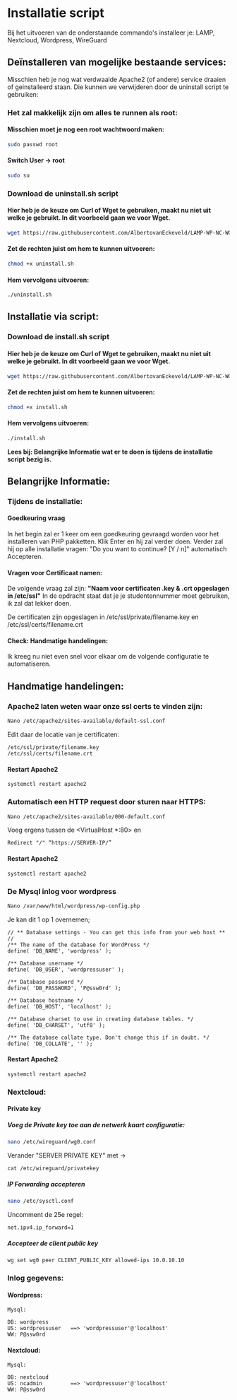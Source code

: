 # Installatie script

Bij het uitvoeren van de onderstaande commando's installeer je: LAMP, Nextcloud, Wordpress, WireGuard 

## Deïnstalleren van mogelijke bestaande services:

Misschien heb je nog wat verdwaalde Apache2 (of andere) service draaien of geinstalleerd staan. Die kunnen we verwijderen door de uninstall script te gebruiken: 

### Het zal makkelijk zijn om alles te runnen als root:
#### Misschien moet je nog een root wachtwoord maken:

```bash
sudo passwd root
```

#### Switch User -> root

```bash
sudo su 
```

### Download de uninstall.sh script
#### Hier heb je de keuze om Curl of Wget te gebruiken, maakt nu niet uit welke je gebruikt. In dit voorbeeld gaan we voor Wget.

```bash
wget https://raw.githubusercontent.com/AlbertovanEckeveld/LAMP-WP-NC-WG-Installscript/main/uninstall.sh
```

#### Zet de rechten juist om hem te kunnen uitvoeren:

```bash
chmod +x uninstall.sh
```

#### Hem vervolgens uitvoeren:

```bash
./uninstall.sh
```

## Installatie via script:

### Download de install.sh script
#### Hier heb je de keuze om Curl of Wget te gebruiken, maakt nu niet uit welke je gebruikt. In dit voorbeeld gaan we voor Wget.

```bash
wget https://raw.githubusercontent.com/AlbertovanEckeveld/LAMP-WP-NC-WG-Installscript/main/install.sh
```

#### Zet de rechten juist om hem te kunnen uitvoeren:

```bash
chmod +x install.sh
```

#### Hem vervolgens uitvoeren:

```bash
./install.sh
```

**Lees bij: Belangrijke Informatie wat er te doen is tijdens de installatie script bezig is.**

## Belangrijke Informatie:

### Tijdens de installatie:

#### Goedkeuring vraag
In het begin zal er 1 keer om een goedkeuring gevraagd worden voor het installeren van PHP pakketten. Klik Enter en hij zal verder doen. Verder zal hij op alle installatie vragen: "Do you want to continue? [Y / n]" automatisch Accepteren.

#### Vragen voor Certificaat namen:

De volgende vraag zal zijn: **"Naam voor certificaten .key & .crt opgeslagen in /etc/ssl"** In de opdracht staat dat je je studentennummer moet gebruiken, ik zal dat lekker doen. 

De certificaten zijn opgeslagen in /etc/ssl/private/filename.key en /etc/ssl/certs/filename.crt

#### Check: Handmatige handelingen:

Ik kreeg nu niet even snel voor elkaar om de volgende configuratie te automatiseren.

## Handmatige handelingen:
### Apache2 laten weten waar onze ssl certs te vinden zijn:
```bash
Nano /etc/apache2/sites-available/default-ssl.conf
```
Edit daar de locatie van je certificaten:
```
/etc/ssl/private/filename.key
/etc/ssl/certs/filename.crt
```

#### Restart Apache2
```
systemctl restart apache2
```

### Automatisch een HTTP request door sturen naar HTTPS:

```bash
Nano /etc/apache2/sites-available/000-default.conf
```
Voeg ergens tussen de <VirtualHost *:80> en </VirtualHost>
```
Redirect "/" “https://SERVER-IP/”
```

#### Restart Apache2
```
systemctl restart apache2
```

### De Mysql inlog voor wordpress

```bash
Nano /var/www/html/wordpress/wp-config.php
```
Je kan dit 1 op 1 overnemen;
```
// ** Database settings - You can get this info from your web host ** //
/** The name of the database for WordPress */
define( 'DB_NAME', 'wordpress' );

/** Database username */
define( 'DB_USER', 'wordpressuser' );

/** Database password */
define( 'DB_PASSWORD', 'P@ssw0rd' );

/** Database hostname */
define( 'DB_HOST', 'localhost' );

/** Database charset to use in creating database tables. */
define( 'DB_CHARSET', 'utf8' );

/** The database collate type. Don't change this if in doubt. */
define( 'DB_COLLATE', '' );

```
#### Restart Apache2
```
systemctl restart apache2
```

### Nextcloud:

#### Private key

##### Voeg de Private key toe aan de netwerk kaart configuratie:
```bash
nano /etc/wireguard/wg0.conf
```
Verander "SERVER PRIVATE KEY" met ->
```
cat /etc/wireguard/privatekey
```

##### IP Forwarding accepteren

```bash
nano /etc/sysctl.conf
```
Uncomment de 25e regel:
```
net.ipv4.ip_forward=1
```

##### Accepteer de client public key

```
wg set wg0 peer CLIENT_PUBLIC_KEY allowed-ips 10.0.10.10
```

### Inlog gegevens:

#### Wordpress:
```
Mysql:

DB: wordpress
US: wordpressuser   ==> 'wordpressuser'@'localhost'
WW: P@ssw0rd
```

#### Nextcloud:
```
Mysql:

DB: nextcloud
US: ncadmin         ==> 'wordpressuser'@'localhost'
WW: P@ssw0rd
```
